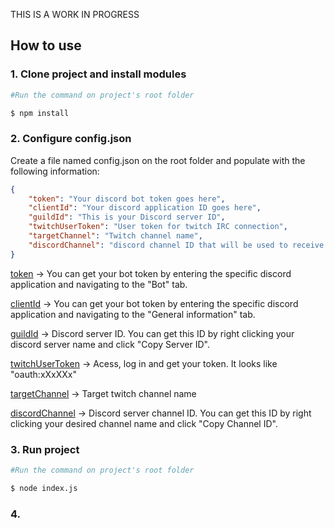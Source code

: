 THIS IS A WORK IN PROGRESS


## How to use

### 1. Clone project and install modules

```bash
#Run the command on project's root folder

$ npm install
```

### 2. Configure config.json

Create a file named config.json on the root folder and populate with the following information:

```json
{	
	"token": "Your discord bot token goes here",
	"clientId": "Your discord application ID goes here",
	"guildId": "This is your Discord server ID",
	"twitchUserToken": "User token for twitch IRC connection",
	"targetChannel": "Twitch channel name",
	"discordChannel": "discord channel ID that will be used to receive twitch chat messages"
}
```
[token](https://i.imgur.com/grBBTIy.png) -> You can get your bot token by entering the specific discord application and navigating to the "Bot" tab. 

[clientId](https://i.imgur.com/u67WoGq.png) -> You can get your bot token by entering the specific discord application and navigating to the "General information" tab. 

[guildId](https://i.imgur.com/qKGsMnX.mp4) -> Discord server ID. You can get this ID by right clicking your discord server name and click "Copy Server ID".

[twitchUserToken](https://twitchapps.com/tmi/) -> Acess, log in and get your token. It looks like "oauth:xXxXXx"

[targetChannel](https://i.imgur.com/UjIKXM1) -> Target twitch channel name

[discordChannel](https://i.imgur.com/6fSVSN1.mp4) -> Discord server channel ID. You can get this ID by right clicking your desired channel name and click "Copy Channel ID".

### 3. Run project

```bash
#Run the command on project's root folder

$ node index.js
```


### 4.
